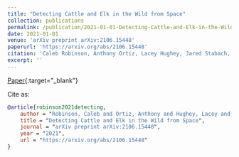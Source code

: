 ```yaml
---
title: "Detecting Cattle and Elk in the Wild from Space"
collection: publications
permalink: /publication/2021-01-01-Detecting-Cattle-and-Elk-in-the-Wild-from-Space
date: 2021-01-01
venue: 'arXiv preprint arXiv:2106.15448'
paperurl: 'https://arxiv.org/abs/2106.15448'
citation: 'Caleb Robinson, Anthony Ortiz, Lacey Hughey, Jared Stabach, Juan Ferres. &quot;Detecting Cattle and Elk in the Wild from Space.&quot; arXiv preprint arXiv:2106.15448, 2021.'
excerpt: ''
---
```

[Paper](https://arxiv.org/abs/2106.15448){:target="_blank"}


Cite as: 
```bibtex
@article{robinson2021detecting,
    author = "Robinson, Caleb and Ortiz, Anthony and Hughey, Lacey and Stabach, Jared A and Ferres, Juan M Lavista",
    title = "Detecting Cattle and Elk in the Wild from Space",
    journal = "arXiv preprint arXiv:2106.15448",
    year = "2021",
    url = "https://arxiv.org/abs/2106.15448"
}
```